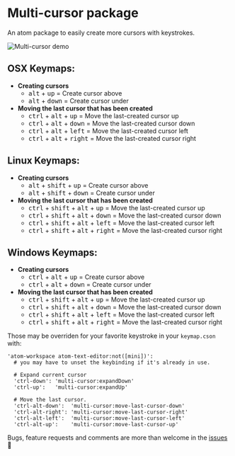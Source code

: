 # Multi-cursor package

An atom package to easily create more cursors with keystrokes.

![Multi-cursor demo](https://s3.amazonaws.com/f.cl.ly/items/2X393M1u1G0K0Z061O00/multi-cursor.gif)

## OSX Keymaps:
* **Creating cursors**
  * <kbd>alt</kbd> + <kbd>up</kbd> = Create cursor above
  * <kbd>alt</kbd> + <kbd>down</kbd> = Create cursor under
* **Moving the last cursor that has been created**
  * <kbd>ctrl</kbd> + <kbd>alt</kbd> + <kbd>up</kbd> = Move the last-created cursor up
  * <kbd>ctrl</kbd> + <kbd>alt</kbd> + <kbd>down</kbd> = Move the last-created cursor down
  * <kbd>ctrl</kbd> + <kbd>alt</kbd> + <kbd>left</kbd> = Move the last-created cursor left
  * <kbd>ctrl</kbd> + <kbd>alt</kbd> + <kbd>right</kbd> = Move the last-created cursor right

## Linux Keymaps:

* **Creating cursors**
  * <kbd>alt</kbd> + <kbd>shift</kbd> + <kbd>up</kbd> = Create cursor above
  * <kbd>alt</kbd> + <kbd>shift</kbd> + <kbd>down</kbd> = Create cursor under
* **Moving the last cursor that has been created**
  * <kbd>ctrl</kbd> + <kbd>shift</kbd> + <kbd>alt</kbd> + <kbd>up</kbd> = Move the last-created cursor up
  * <kbd>ctrl</kbd> + <kbd>shift</kbd> + <kbd>alt</kbd> + <kbd>down</kbd> = Move the last-created cursor down
  * <kbd>ctrl</kbd> + <kbd>shift</kbd> + <kbd>alt</kbd> + <kbd>left</kbd> = Move the last-created cursor left
  * <kbd>ctrl</kbd> + <kbd>shift</kbd> + <kbd>alt</kbd> + <kbd>right</kbd> = Move the last-created cursor right


## Windows Keymaps:

* **Creating cursors**
  * <kbd>ctrl</kbd> + <kbd>alt</kbd> + <kbd>up</kbd> = Create cursor above
  * <kbd>ctrl</kbd> + <kbd>alt</kbd> + <kbd>down</kbd> = Create cursor under
* **Moving the last cursor that has been created**
  * <kbd>ctrl</kbd> + <kbd>shift</kbd> + <kbd>alt</kbd> + <kbd>up</kbd> = Move the last-created cursor up
  * <kbd>ctrl</kbd> + <kbd>shift</kbd> + <kbd>alt</kbd> + <kbd>down</kbd> = Move the last-created cursor down
  * <kbd>ctrl</kbd> + <kbd>shift</kbd> + <kbd>alt</kbd> + <kbd>left</kbd> = Move the last-created cursor left
  * <kbd>ctrl</kbd> + <kbd>shift</kbd> + <kbd>alt</kbd> + <kbd>right</kbd> = Move the last-created cursor right

Those may be overriden for your favorite keystroke in your `keymap.cson` with:

```
'atom-workspace atom-text-editor:not([mini])':
  # you may have to unset the keybinding if it's already in use.

  # Expand current cursor
  'ctrl-down': 'multi-cursor:expandDown'
  'ctrl-up':   'multi-cursor:expandUp'

  # Move the last cursor.
  'ctrl-alt-down':  'multi-cursor:move-last-cursor-down'
  'ctrl-alt-right': 'multi-cursor:move-last-cursor-right'
  'ctrl-alt-left':  'multi-cursor:move-last-cursor-left'
  'ctrl-alt-up':    'multi-cursor:move-last-cursor-up'
```

Bugs, feature requests and comments are more than welcome in the [issues](https://github.com/joseramonc/multi-cursor/issues) :tada:
